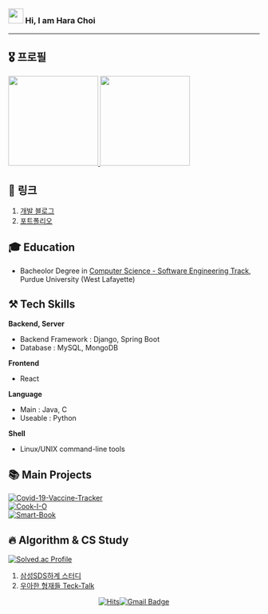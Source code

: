 ### <img src="https://raw.githubusercontent.com/MartinHeinz/MartinHeinz/master/wave.gif" width="30px"> Hi, I am Hara Choi

-----

## 🎖️ 프로필
<a href="#">
  <img src="https://github-readme-stats.vercel.app/api?username=harachoi&show_icons=true&theme=material-palenight" height="180px" >
  <img src="https://github-readme-stats.vercel.app/api/top-langs/?username=harachoi&theme=material-palenight&layout=compact" height="180px">
</a>

## 🔗 링크

1. [개발 블로그](https://all-we-have-is-now.tistory.com/)
2. [포트폴리오](https://harachoi.github.io/)

## 🎓 Education
 - Bacheolor Degree in [Computer Science - Software Engineering Track](https://www.cs.purdue.edu/index.html), Purdue University (West Lafayette)

## ⚒ Tech Skills
**Backend, Server**
 - Backend Framework : Django, Spring Boot
 - Database : MySQL, MongoDB

**Frontend**
- React

**Language**
 - Main : Java, C
 - Useable : Python

**Shell**
- Linux/UNIX command-line tools

## 📚 Main Projects

[![Covid-19-Vaccine-Tracker](https://github-readme-stats.vercel.app/api/pin/?username=harachoi&repo=Covid-19-Vaccine-Tracker)](https://github.com/harachoi/Covid-19-Vaccine-Tracker) <br/>
[![Cook-I-O](https://github-readme-stats.vercel.app/api/pin/?username=harachoi&repo=Cook-I-O)](https://github.com/harachoi/Cook-I-O) <br/>
[![Smart-Book](https://github-readme-stats.vercel.app/api/pin/?username=harachoi&repo=Smart-Book)](https://github.com/harachoi/Smart-Book) <br/>


## 🔥 Algorithm & CS Study
[![Solved.ac Profile](http://mazassumnida.wtf/api/v2/generate_badge?boj=nanta0112)](https://solved.ac/nanta0112/) <br/>
1. [삼성SDS하계 스터디](https://github.com/harachoi/java)
2. [우아한 형재들 Teck-Talk](https://github.com/harachoi/Techo-Talk-Study)

<div align=center>
  
  [![Hits](https://hits.seeyoufarm.com/api/count/incr/badge.svg?url=https%3A%2F%2Fgithub.com%2Fgjbae1212%2Fhit-counter)](https://hits.seeyoufarm.com)[![Gmail Badge](https://img.shields.io/badge/-Gmail-d14836?style=flat-square&logo=Gmail&logoColor=white&link=mailto:harachoi112@gmail.com)](mailto:harachoi112@gmail.com)
</div>

<!--

<p align='center'> Decorate GitHub Profile or any Repo like me! </p>

[![Hara's github stats](https://github-readme-stats.vercel.app/api?username=harachoi&show_icons=true&hide_border=true)](https://github.com/harachoi)


## 💡 목표
![header](https://capsule-render.vercel.app/api?type=waving&color=auto&height=200&section=header&text=HOLA&fontSize=90&animation=fadeIn&fontAlignY=38&descAlignY=51&descAlign=62)

1. deview 발표해보기

[![SDS2021하계](https://github-readme-stats.vercel.app/api/pin/?username=sds-2021-summer-algorithm&repo=java)](https://github.com/sds-2021-summer-algorithm/java) <br/>
[![Tech-Talk-Study](https://github-readme-stats.vercel.app/api/pin/?username=harachoi&repo=Tech-Talk-Study)](https://github.com/harachoi/Techo-Talk-Study) <br/>
### Hi there 👋

**harachoi/harachoi** is a ✨ _special_ ✨ repository because its `README.md` (this file) appears on your GitHub profile.

Here are some ideas to get you started:

- 🔭 I’m currently working on ...
- 🌱 I’m currently learning ...
- 👯 I’m looking to collaborate on ...
- 🤔 I’m looking for help with ...
- 💬 Ask me about ...
- 📫 How to reach me: ...
- 😄 Pronouns: ...
- ⚡ Fun fact: ...

 [![Top Langs](https://github-readme-stats.vercel.app/api/top-langs/?username=harachoi)](https://github.com/harachoi/github-readme-stats)
-->
